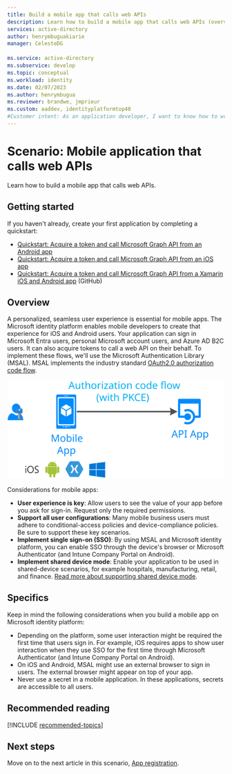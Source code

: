 ```yaml
---
title: Build a mobile app that calls web APIs
description: Learn how to build a mobile app that calls web APIs (overview)
services: active-directory
author: henrymbuguakiarie
manager: CelesteDG

ms.service: active-directory
ms.subservice: develop
ms.topic: conceptual
ms.workload: identity
ms.date: 02/07/2023
ms.author: henrymbugua
ms.reviewer: brandwe, jmprieur
ms.custom: aaddev, identityplatformtop40
#Customer intent: As an application developer, I want to know how to write a mobile app that calls web APIs by using the Microsoft identity platform.
---
```


# Scenario: Mobile application that calls web APIs

Learn how to build a mobile app that calls web APIs.

## Getting started

If you haven't already, create your first application by completing a quickstart:

- [Quickstart: Acquire a token and call Microsoft Graph API from an Android app](./quickstart-v2-android.md)
- [Quickstart: Acquire a token and call Microsoft Graph API from an iOS app](./quickstart-v2-ios.md)
- [Quickstart: Acquire a token and call Microsoft Graph API from a Xamarin iOS and Android app](https://github.com/Azure-Samples/active-directory-xamarin-native-v2) (GitHub)

## Overview

A personalized, seamless user experience is essential for mobile apps. The Microsoft identity platform enables mobile developers to create that experience for iOS and Android users. Your application can sign in Microsoft Entra users, personal Microsoft account users, and Azure AD B2C users. It can also acquire tokens to call a web API on their behalf. To implement these flows, we'll use the Microsoft Authentication Library (MSAL). MSAL implements the industry standard [OAuth2.0 authorization code flow](v2-oauth2-auth-code-flow.md).

![Daemon apps](./media/scenarios/mobile-app.svg)

Considerations for mobile apps:

- **User experience is key**: Allow users to see the value of your app before you ask for sign-in. Request only the required permissions.
- **Support all user configurations**: Many mobile business users must adhere to conditional-access policies and device-compliance policies. Be sure to support these key scenarios.
- **Implement single sign-on (SSO)**: By using MSAL and Microsoft identity platform, you can enable SSO through the device's browser or Microsoft Authenticator (and Intune Company Portal on Android).
- **Implement shared device mode**: Enable your application to be used in shared-device scenarios, for example hospitals, manufacturing, retail, and finance. [Read more about supporting shared device mode](msal-shared-devices.md).

## Specifics

Keep in mind the following considerations when you build a mobile app on Microsoft identity platform:

- Depending on the platform, some user interaction might be required the first time that users sign in. For example, iOS requires apps to show user interaction when they use SSO for the first time through Microsoft Authenticator (and Intune Company Portal on Android).
- On iOS and Android, MSAL might use an external browser to sign in users. The external browser might appear on top of your app.
- Never use a secret in a mobile application. In these applications, secrets are accessible to all users.

## Recommended reading

[!INCLUDE [recommended-topics](./includes/scenarios/scenarios-prerequisites.md)]

## Next steps

Move on to the next article in this scenario,
[App registration](scenario-mobile-app-registration.md).
